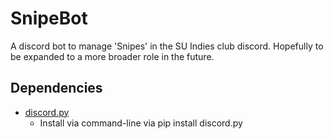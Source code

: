 # SnipeBot

A discord bot to manage 'Snipes' in the SU Indies club discord. Hopefully to be expanded to a more broader role in the future.

## Dependencies

* [discord.py](https://github.com/Rapptz/discord.py)
  * Install via command-line via pip install discord.py

